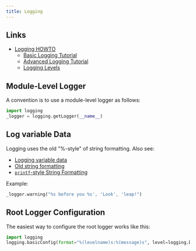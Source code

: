 ```yaml
---
title: Logging
---
```


## Links
- [Logging HOWTO](https://docs.python.org/3/howto/logging.html)
  - [Basic Logging Tutorial](https://docs.python.org/3/howto/logging.html#basic-logging-tutorial)
  - [Advanced Logging Tutorial](https://docs.python.org/3/howto/logging.html#advanced-logging-tutorial)
  - [Logging Levels](https://docs.python.org/3/howto/logging.html#logging-levels)

## Module-Level Logger
A convention is to use a module-level logger as follows:
```python
import logging
_logger = logging.getLogger(__name__)
```

## Log variable Data
Logging uses the old "%-style" of string formatting.
Also see:
- [Logging variable data](https://docs.python.org/3/howto/logging.html#logging-variable-data)
- [Old string formatting](https://docs.python.org/3/tutorial/inputoutput.html#old-string-formatting)
- [`printf`-style String Formatting](https://docs.python.org/3/library/stdtypes.html#old-string-formatting)

Example:
```python
_logger.warning("%s before you %s', 'Look', 'leap!")
```

## Root Logger Configuration
The easiest way to configure the root logger works like this:

```python
import logging
logging.basicConfig(format="%(levelname)s:%(message)s", level=logging.DEBUG)
```

